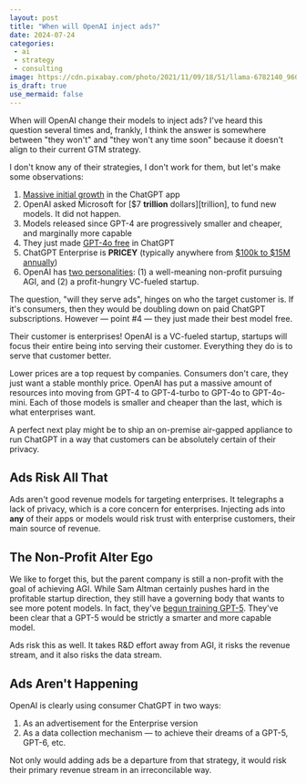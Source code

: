 ```yaml
---
layout: post
title: "When will OpenAI inject ads?"
date: 2024-07-24
categories:
 - ai
 - strategy
 - consulting
image: https://cdn.pixabay.com/photo/2021/11/09/18/51/llama-6782140_960_720.jpg
is_draft: true
use_mermaid: false
---
```


When will OpenAI change their models to inject ads? I've heard this question several times
and, frankly, I think the answer is somewhere between "they won't" and "they won't any time soon"
because it doesn't align to their current GTM strategy.

I don't know any of their strategies, I don't work for them, but let's make some observations:

1. [Massive initial growth][growth] in the ChatGPT app
2. OpenAI asked Microsoft for [$7 **trillion** dollars][trillion], to fund new models. It did not happen.
3. Models released since GPT-4 are progressively smaller and cheaper, and marginally more capable
4. They just made [GPT-4o free][free] in ChatGPT
5. ChatGPT Enterprise is **PRICEY** (typically anywhere from [$100k to $15M annually][pricey])
6. OpenAI has [two personalities][two]: (1) a well-meaning non-profit pursuing AGI, and (2) a profit-hungry VC-fueled startup.

The question, "will they serve ads", hinges on who the target customer is. If it's consumers, then they would
be doubling down on paid ChatGPT subscriptions. However — point #4 — they just made their best model free.

Their customer is enterprises! OpenAI is a VC-fueled startup, startups will focus their entire being 
into serving their customer. Everything they do is to serve that customer better.

Lower prices are a top request by companies. Consumers don't care, they just want a stable monthly price.
OpenAI has put a massive amount of resources into moving from GPT-4 to GPT-4-turbo to GPT-4o to GPT-4o-mini.
Each of those models is smaller and cheaper than the last, which is what enterprises want.

A perfect next play might be to ship an on-premise air-gapped appliance to run ChatGPT in a way that
customers can be absolutely certain of their privacy.

## Ads Risk All That
Ads aren't good revenue models for targeting enterprises. It telegraphs a lack of privacy, 
which is a core concern for enterprises. Injecting ads into **any** of their apps or models would
risk trust with enterprise customers, their main source of revenue.

## The Non-Profit Alter Ego
We like to forget this, but the parent company is still a non-profit with the goal of achieving AGI.
While Sam Altman certainly pushes hard in the profitable startup direction, they still have a
governing body that wants to see more potent models. In fact, they've [begun training GPT-5][5]. 
They've been clear that a GPT-5 would be strictly a smarter and more capable model.

Ads risk this as well. It takes R&D effort away from AGI, it risks the revenue stream, and it also
risks the data stream.

## Ads Aren't Happening
OpenAI is clearly using consumer ChatGPT in two ways:

1. As an advertisement for the Enterprise version
2. As a data collection mechanism — to achieve their dreams of a GPT-5, GPT-6, etc.

Not only would adding ads be a departure from that strategy, it would risk their primary revenue
stream in an irreconcilable way.



 [growth]: https://www.howtheygrow.co/p/how-openai-grows
 [trillions]: https://www.wsj.com/tech/ai/sam-altman-seeks-trillions-of-dollars-to-reshape-business-of-chips-and-ai-89ab3db0
 [pricey]: https://explodingtopics.com/blog/chatgpt-enterprise
 [two]: https://techcrunch.com/2019/03/11/openai-shifts-from-nonprofit-to-capped-profit-to-attract-capital/
 [free]: https://www.datacamp.com/blog/what-is-gpt-4o
 [5]: https://www.ccn.com/news/technology/chatgpt5-release-timing-details-in-full-openai/

